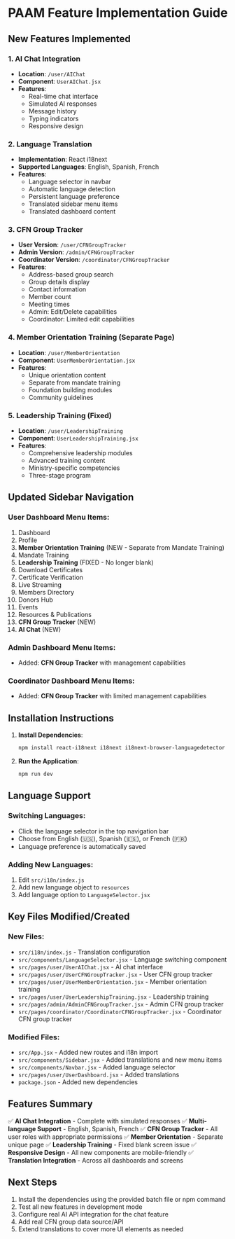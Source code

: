 # PAAM Feature Implementation Guide

## New Features Implemented

### 1. AI Chat Integration
- **Location**: `/user/AIChat`
- **Component**: `UserAIChat.jsx`
- **Features**:
  - Real-time chat interface
  - Simulated AI responses
  - Message history
  - Typing indicators
  - Responsive design

### 2. Language Translation
- **Implementation**: React i18next
- **Supported Languages**: English, Spanish, French
- **Features**:
  - Language selector in navbar
  - Automatic language detection
  - Persistent language preference
  - Translated sidebar menu items
  - Translated dashboard content

### 3. CFN Group Tracker
- **User Version**: `/user/CFNGroupTracker`
- **Admin Version**: `/admin/CFNGroupTracker`
- **Coordinator Version**: `/coordinator/CFNGroupTracker`
- **Features**:
  - Address-based group search
  - Group details display
  - Contact information
  - Member count
  - Meeting times
  - Admin: Edit/Delete capabilities
  - Coordinator: Limited edit capabilities

### 4. Member Orientation Training (Separate Page)
- **Location**: `/user/MemberOrientation`
- **Component**: `UserMemberOrientation.jsx`
- **Features**:
  - Unique orientation content
  - Separate from mandate training
  - Foundation building modules
  - Community guidelines

### 5. Leadership Training (Fixed)
- **Location**: `/user/LeadershipTraining`
- **Component**: `UserLeadershipTraining.jsx`
- **Features**:
  - Comprehensive leadership modules
  - Advanced training content
  - Ministry-specific competencies
  - Three-stage program

## Updated Sidebar Navigation

### User Dashboard Menu Items:
1. Dashboard
2. Profile
3. **Member Orientation Training** (NEW - Separate from Mandate Training)
4. Mandate Training
5. **Leadership Training** (FIXED - No longer blank)
6. Download Certificates
7. Certificate Verification
8. Live Streaming
9. Members Directory
10. Donors Hub
11. Events
12. Resources & Publications
13. **CFN Group Tracker** (NEW)
14. **AI Chat** (NEW)

### Admin Dashboard Menu Items:
- Added: **CFN Group Tracker** with management capabilities

### Coordinator Dashboard Menu Items:
- Added: **CFN Group Tracker** with limited management capabilities

## Installation Instructions

1. **Install Dependencies**:
   ```bash
   npm install react-i18next i18next i18next-browser-languagedetector axios
   ```

2. **Run the Application**:
   ```bash
   npm run dev
   ```

## Language Support

### Switching Languages:
- Click the language selector in the top navigation bar
- Choose from English (🇺🇸), Spanish (🇪🇸), or French (🇫🇷)
- Language preference is automatically saved

### Adding New Languages:
1. Edit `src/i18n/index.js`
2. Add new language object to `resources`
3. Add language option to `LanguageSelector.jsx`

## Key Files Modified/Created

### New Files:
- `src/i18n/index.js` - Translation configuration
- `src/components/LanguageSelector.jsx` - Language switching component
- `src/pages/user/UserAIChat.jsx` - AI chat interface
- `src/pages/user/UserCFNGroupTracker.jsx` - User CFN group tracker
- `src/pages/user/UserMemberOrientation.jsx` - Member orientation training
- `src/pages/user/UserLeadershipTraining.jsx` - Leadership training
- `src/pages/admin/AdminCFNGroupTracker.jsx` - Admin CFN group tracker
- `src/pages/coordinator/CoordinatorCFNGroupTracker.jsx` - Coordinator CFN group tracker

### Modified Files:
- `src/App.jsx` - Added new routes and i18n import
- `src/components/Sidebar.jsx` - Added translations and new menu items
- `src/components/Navbar.jsx` - Added language selector
- `src/pages/user/UserDashboard.jsx` - Added translations
- `package.json` - Added new dependencies

## Features Summary

✅ **AI Chat Integration** - Complete with simulated responses
✅ **Multi-language Support** - English, Spanish, French
✅ **CFN Group Tracker** - All user roles with appropriate permissions
✅ **Member Orientation** - Separate unique page
✅ **Leadership Training** - Fixed blank screen issue
✅ **Responsive Design** - All new components are mobile-friendly
✅ **Translation Integration** - Across all dashboards and screens

## Next Steps

1. Install the dependencies using the provided batch file or npm command
2. Test all new features in development mode
3. Configure real AI API integration for the chat feature
4. Add real CFN group data source/API
5. Extend translations to cover more UI elements as needed